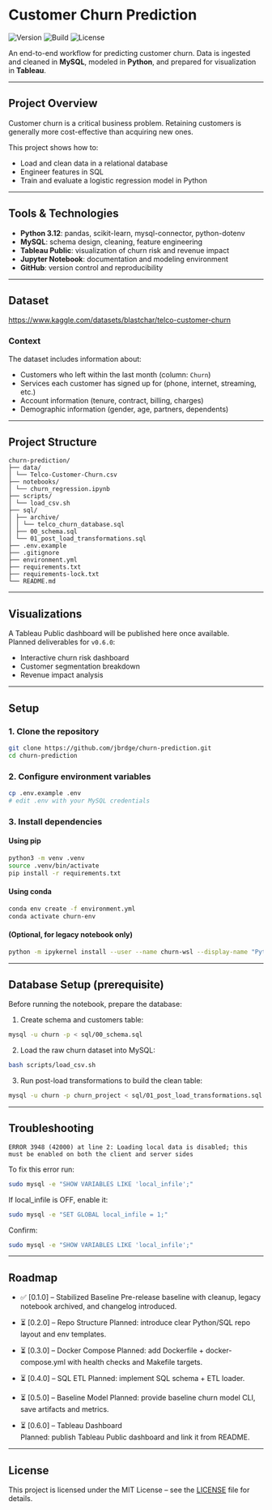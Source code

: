 # Customer Churn Prediction

![Version](https://img.shields.io/badge/version-0.1.0-blue.svg)
![Build](https://github.com/jbrdge/churn-prediction/actions/workflows/ci.yml/badge.svg)
![License](https://img.shields.io/badge/license-MIT-green.svg)


An end-to-end workflow for predicting customer churn. Data is ingested and cleaned in **MySQL**, modeled in **Python**, and prepared for visualization in **Tableau**.

---

## Project Overview

Customer churn is a critical business problem. Retaining customers is generally more cost-effective than acquiring new ones.  

This project shows how to:
- Load and clean data in a relational database
- Engineer features in SQL
- Train and evaluate a logistic regression model in Python

---

## Tools & Technologies

- **Python 3.12**: pandas, scikit-learn, mysql-connector, python-dotenv  
- **MySQL**: schema design, cleaning, feature engineering  
- **Tableau Public**: visualization of churn risk and revenue impact  
- **Jupyter Notebook**: documentation and modeling environment  
- **GitHub**: version control and reproducibility  

---

## Dataset
https://www.kaggle.com/datasets/blastchar/telco-customer-churn  

### Context
The dataset includes information about:  
- Customers who left within the last month (column: `Churn`)  
- Services each customer has signed up for (phone, internet, streaming, etc.)  
- Account information (tenure, contract, billing, charges)  
- Demographic information (gender, age, partners, dependents)  

---

## Project Structure
```
churn-prediction/
├── data/
│ └── Telco-Customer-Churn.csv
├── notebooks/
│ └── churn_regression.ipynb
├── scripts/
│ └── load_csv.sh
├── sql/
│ ├── archive/
│ │ └── telco_churn_database.sql
│ ├── 00_schema.sql
│ └── 01_post_load_transformations.sql
├── .env.example
├── .gitignore
├── environment.yml
├── requirements.txt
├── requirements-lock.txt
└── README.md
```

---

## Visualizations
A Tableau Public dashboard will be published here once available.  
Planned deliverables for `v0.6.0`:
- Interactive churn risk dashboard
- Customer segmentation breakdown
- Revenue impact analysis

---

## Setup

### 1. Clone the repository
```bash
git clone https://github.com/jbrdge/churn-prediction.git
cd churn-prediction
```

### 2. Configure environment variables
```bash
cp .env.example .env
# edit .env with your MySQL credentials
```

### 3. Install dependencies
#### Using pip
```bash
python3 -m venv .venv
source .venv/bin/activate
pip install -r requirements.txt
```

#### Using conda
```bash
conda env create -f environment.yml
conda activate churn-env
```

#### (Optional, for legacy notebook only)
```bash
python -m ipykernel install --user --name churn-wsl --display-name "Python (churn-wsl)"
```

---

## Database Setup (prerequisite)
Before running the notebook, prepare the database:

1. Create schema and customers table:
```bash
mysql -u churn -p < sql/00_schema.sql
```
2. Load the raw churn dataset into MySQL:
```bash
bash scripts/load_csv.sh
```

3. Run post-load transformations to build the clean table:
```bash
mysql -u churn -p churn_project < sql/01_post_load_transformations.sql
```

---

## Troubleshooting
```
ERROR 3948 (42000) at line 2: Loading local data is disabled; this must be enabled on both the client and server sides
```

To fix this error run:
```bash
sudo mysql -e "SHOW VARIABLES LIKE 'local_infile';"
```
If local_infile is OFF, enable it:
```bash
sudo mysql -e "SET GLOBAL local_infile = 1;"
```
Confirm:
```bash
sudo mysql -e "SHOW VARIABLES LIKE 'local_infile';"
```

---

## Roadmap

- ✅ [0.1.0] – Stabilized Baseline
   Pre-release baseline with cleanup, legacy notebook archived, and changelog introduced.

- ⏳ [0.2.0] – Repo Structure
   Planned: introduce clear Python/SQL repo layout and env templates.

- ⏳ [0.3.0] – Docker Compose
   Planned: add Dockerfile + docker-compose.yml with health checks and Makefile targets.

- ⏳ [0.4.0] – SQL ETL
   Planned: implement SQL schema + ETL loader.

- ⏳ [0.5.0] – Baseline Model
   Planned: provide baseline churn model CLI, save artifacts and metrics.

- ⏳ [0.6.0] – Tableau Dashboard  
  Planned: publish Tableau Public dashboard and link it from README.


---
## License
This project is licensed under the MIT License – see the [LICENSE](LICENSE) file for details.
